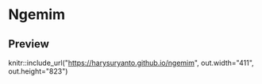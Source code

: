 # Ngemim

## Preview
knitr::include_url("https://harysuryanto.github.io/ngemim", out.width="411", out.height="823")
